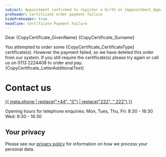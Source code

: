 ```yaml
---
subject: Appointment confirmed to register a birth on {Appointment_AppointmentDate} at {Appointment_StartTime}
preheader: Certificate order payment failure 
hidePreheader: true
headline: Certificate Payment Failure
---
```


Dear {CopyCertificate_GivenName} {CopyCertificate_Surname}


You attempted to order some {CopyCertificate_CertificateType} certificate(s). However the payment failed, so we have deleted this order from our system. If you still require the certificate(s) please try again or call us on 0113 2224408 to order and pay.
{CopyCertificate_LetterAdditionalText}

# Contact us
<a aria-label="{{ meta.ariaPhone }}" href="tel:{{ meta.phone }}">{{ meta.phone | replace("+44", "0") | replace("222", " 222") }}</a>

Opening hours for telephone enquiries:
Mon, Tues, Thu, Fri: 8:30 - 16:30 
Wed: 9:30 - 16:30


## Your privacy
Please see our [privacy policy](https://www.leeds.gov.uk/registrarsprivacy) for information on how we process your personal data.
